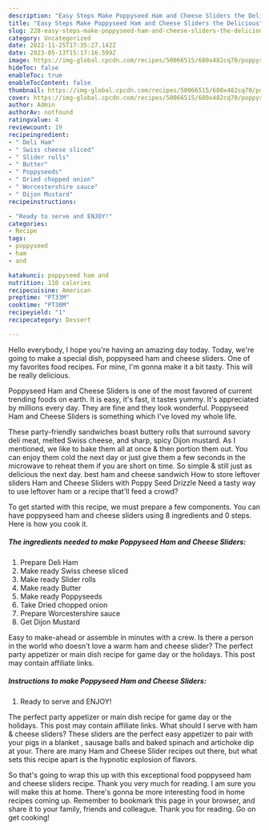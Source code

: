 ```yaml
---
description: "Easy Steps Make Poppyseed Ham and Cheese Sliders the Delicious"
title: "Easy Steps Make Poppyseed Ham and Cheese Sliders the Delicious"
slug: 228-easy-steps-make-poppyseed-ham-and-cheese-sliders-the-delicious
category: Uncategorized
date: 2022-11-25T17:35:27.142Z
date: 2023-05-13T15:17:16.599Z
image: https://img-global.cpcdn.com/recipes/50066515/680x482cq70/poppyseed-ham-and-cheese-sliders-recipe-main-photo.jpg
hideToc: false
enableToc: true
enableTocContent: false
thumbnail: https://img-global.cpcdn.com/recipes/50066515/680x482cq70/poppyseed-ham-and-cheese-sliders-recipe-main-photo.jpg
cover: https://img-global.cpcdn.com/recipes/50066515/680x482cq70/poppyseed-ham-and-cheese-sliders-recipe-main-photo.jpg
author: Admin
authorAv: notfound
ratingvalue: 4
reviewcount: 19
recipeingredient:
- " Deli Ham"
- " Swiss cheese sliced"
- " Slider rolls"
- " Butter"
- " Poppyseeds"
- " Dried chopped onion"
- " Worcestershire sauce"
- " Dijon Mustard"
recipeinstructions:

- "Ready to serve and ENJOY!"
categories:
- Recipe
tags:
- poppyseed
- ham
- and

katakunci: poppyseed ham and 
nutrition: 110 calories
recipecuisine: American
preptime: "PT33M"
cooktime: "PT30M"
recipeyield: "1"
recipecategory: Dessert

---
```



Hello everybody, I hope you're having an amazing day today. Today, we're going to make a special dish, poppyseed ham and cheese sliders. One of my favorites food recipes. For mine, I'm gonna make it a bit tasty. This will be really delicious.

Poppyseed Ham and Cheese Sliders is one of the most favored of current trending foods on earth. It is easy, it's fast, it tastes yummy. It's appreciated by millions every day. They are fine and they look wonderful. Poppyseed Ham and Cheese Sliders is something which I've loved my whole life.

These party-friendly sandwiches boast buttery rolls that surround savory deli meat, melted Swiss cheese, and sharp, spicy Dijon mustard. As I mentioned, we like to bake them all at once &amp; then portion them out. You can enjoy them cold the next day or just give them a few seconds in the microwave to reheat them if you are short on time. So simple &amp; still just as delicious the next day. best ham and cheese sandwich How to store leftover sliders Ham and Cheese Sliders with Poppy Seed Drizzle Need a tasty way to use leftover ham or a recipe that&#39;ll feed a crowd?


To get started with this recipe, we must prepare a few components. You can have poppyseed ham and cheese sliders using 8 ingredients and 0 steps. Here is how you cook it.

<!--inarticleads1-->

##### The ingredients needed to make Poppyseed Ham and Cheese Sliders:

1. Prepare  Deli Ham
1. Make ready  Swiss cheese sliced
1. Make ready  Slider rolls
1. Make ready  Butter
1. Make ready  Poppyseeds
1. Take  Dried chopped onion
1. Prepare  Worcestershire sauce
1. Get  Dijon Mustard


Easy to make-ahead or assemble in minutes with a crew. Is there a person in the world who doesn&#39;t love a warm ham and cheese slider? The perfect party appetizer or main dish recipe for game day or the holidays. This post may contain affiliate links. 

<!--inarticleads2-->

##### Instructions to make Poppyseed Ham and Cheese Sliders:


1. Ready to serve and ENJOY!

The perfect party appetizer or main dish recipe for game day or the holidays. This post may contain affiliate links. What should I serve with ham &amp; cheese sliders? These sliders are the perfect easy appetizer to pair with your pigs in a blanket , sausage balls and baked spinach and artichoke dip at your. There are many Ham and Cheese Slider recipes out there, but what sets this recipe apart is the hypnotic explosion of flavors. 

So that's going to wrap this up with this exceptional food poppyseed ham and cheese sliders recipe. Thank you very much for reading. I am sure you will make this at home. There's gonna be more interesting food in home recipes coming up. Remember to bookmark this page in your browser, and share it to your family, friends and colleague. Thank you for reading. Go on get cooking!
